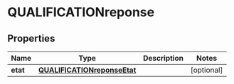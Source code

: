
# QUALIFICATIONreponse

## Properties
Name | Type | Description | Notes
------------ | ------------- | ------------- | -------------
**etat** | [**QUALIFICATIONreponseEtat**](QUALIFICATIONreponseEtat.md) |  |  [optional]



